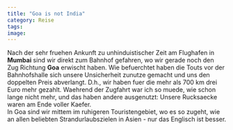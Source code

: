 ```yaml
---
title: "Goa is not India"
category: Reise
tags: 
image: 
---
```


Nach der sehr fruehen Ankunft zu unhinduistischer Zeit am Flughafen in **Mumbai** sind wir direkt zum Bahnhof gefahren, wo wir gerade noch den Zug Richtung **Goa** erwischt haben. Wie befuerchtet haben die Touts vor der Bahnhofshalle sich unsere Unsicherheit zunutze gemacht und uns den doppelten Preis abverlangt. D.h., wir haben fuer die mehr als 700 km drei Euro mehr gezahlt. Waehrend der Zugfahrt war ich so muede, wie schon lange nicht mehr, und das haben andere ausgenutzt: Unsere Rucksaecke waren am Ende voller Kaefer.  
In Goa sind wir mittem im ruhigeren Touristengebiet, wo es so zugeht, wie an allen beliebten Strandurlaubszielen in Asien - nur das Englisch ist besser.